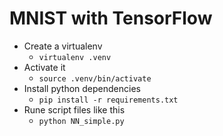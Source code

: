 # MNIST with TensorFlow

* Create a virtualenv
    * `virtualenv .venv`
* Activate it
    * `source .venv/bin/activate`
* Install python dependencies
    * `pip install -r requirements.txt`
* Rune script files like this
    * `python NN_simple.py` 
